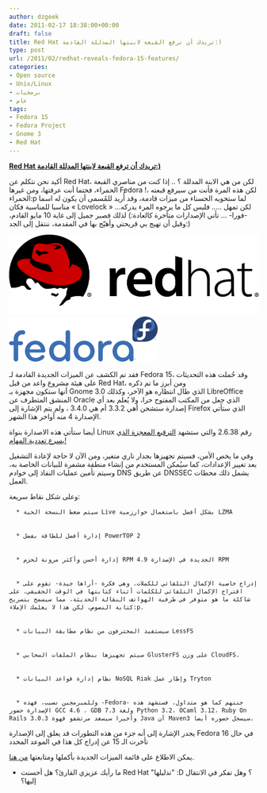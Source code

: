 ```yaml
---
author: dzgeek
date: 2011-02-17 18:38:00+00:00
draft: false
title: Red Hat تريدك أن ترفع القبعة لابنتها المدللة القادمة:)
type: post
url: /2011/02/redhat-reveals-fedora-15-features/
categories:
- Open source
- Unix/Linux
- برمجيات
- عام
tags:
- Fedora 15
- Fedora Project
- Gnome 3
- Red Hat
---
```


[**Red Hat تريدك أن ترفع القبعة لابنتها المدللة القادمة:)**](http://wp.me/pH2gY-1Nc)


أكيد نحن نتكلم عن Red Hat، لكن من هي الابنة المدللة ؟ .. إذا كنت من مناصري القبعة الحمراء، فحتما أنت عرفتها، ومن غيرها Fedora !، لكن هذه المرة فأنت من سيرفع قبعته الحمراء:p لما ستحويه الحسناء من ميزات قادمة، وقد أُريد للمُسمى أن يكون له اسما مناسبا للمناسبة فكان « Lovelock » ...لكن تمهل ..... فليس كل ما يرجوه المرء يدركه -فورا- ... تأتي الإصدارات متأخرة كالعادة:) لذلك فصبر جميل إلى غاية 10 مايو القادم، وقبل أن تهيج بي قريحتي وأهيّج بها في المقدمة، ننتقل إلى الجد:)


[![](redhat-logo21.jpeg)
](https://www.it-scoop.com/2011/02/redhat-reveals-fedora-15-features/)[![](Logo_fedoralogo-300x91.png)
](https://www.it-scoop.com/2011/02/redhat-reveals-fedora-15-features/)







فقد تم الكشف عن الميزات الجديدة القادمة لـ Fedora 15، وقد حُملت هذه التحديثات على هيئة مشروع واعد من قبل Red Hat، ومن أبرز ما تم ذكره أنها ستكون مجهزة بـ Gnome 3.0 الذي طال انتظاره هو الآخر، وكذلك LibreOffice المنشق المتطرف عن Oracle الذي جعل من المكتب المفتوح حرا، ولا يُعلم بعد أي إصدارة ستشحن أهي 3.3.2 أم هي 3.4.0 ، ولم يتم الإشارة إلى Firefox الذي ستأتي الإصدارة 4 منه أواخر هذا الشهر.




أيضا ستأتي هذه الاصدارة بنواة Linux رقم 2.6.38 والتي ستشهد [الترقيع المعجزة الذي يسرع تعددية المهام!](https://www.it-scoop.com/2010/11/the-200-line-linux-kernel-patch-that-does-wonders/)




وفي ما يخص الأمن، فسيتم تجهيزها بجدار ناري متغير، ومن الآن لا حاجة لإعادة التشغيل بعد تغيير الإعدادات، كما سيُمكن المستخدم من إنشاء منطقة مشفرة للبيانات الخاصة به، وسيتم تأمين عمليات النفاذ إلى خوادم DNS عن طريق DNSSEC يشمل ذلك محطات العمل.




وعلى شكل نقاط سريعة:






	  * سيتم ضغط النسخة الحية Live بشكل أفضل باستعمال خوارزمية LZMA


	  * إدارة أفضل للطاقة بفضل PowerTOP 2


	  * إدارة أحسن وأكثر مرونة لحزم RPM الجديدة في الإصدارة 4.9 RPM


	  * إدراج خاصية الإكمال التلقائي للكملات، وهي فكرة -أراها جيدة- تقوم على اقتراح الإكمال التلقائي للكلمات أثناء كتابتها في الوقت الحقيقي، على شاكلة ما هو متوفر في طرفية الهواتف النقالة الحديثة، مما سيسمح بتسريح كتابة النصوص، لكن هذا لا يعلمك الإملاء:p.


	  * سيستفيد المحترفون من نظام مطابقة البيانات LessFS


	  * سيتم تجهيزها بنظام الملفات السحابي GlusterFS على وزن CloudFS.


	  * نظام إدارة قواعد البيانات NoSQL Riak وإطار عمل Tryton


	  * وللمبرمجين نصيب، فهذه -Fedora- جنتهم كما هو متداول، فستشهد هذه الإصدارة حضور GCC 4.6 ، GDB 7.3 ولغة Python 3.2، OCaml 3.12، Ruby On Rails 3.0.3 وأخيرا سيسعد مرتشفو قهوة Java أن Maven3 سيسجل حضوره أيضا.

يجدر الإشارة إلى أنه جزء من هذه التطورات قد يعلق إلى الإصدارة Fedora 16 في حال تأخرت الـ 15 عن إدراج كل هذا في الموعد المحدد

يمكن الاطلاع على قائمة الميزات الجديدة بأكملها ومتابعتها [من هنا](http://fedoraproject.org/wiki/Releases/15/FeatureList).

- ما رأيك عزيزي القارئ؟ هل أحسنت Red Hat "تدليلها" :D ؟ وهل تفكر في الانتقال إليها؟
